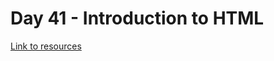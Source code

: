 # Day 41 - Introduction to HTML
[Link to resources](https://github.com/bsr-the-mngrm/web-foundation/tree/main/01_Intro-to-HTML)